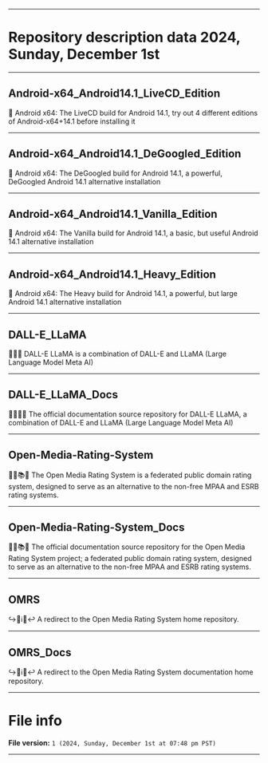 
***

# Repository description data 2024, Sunday, December 1st

---

## Android-x64_Android14.1_LiveCD_Edition

🤖️ Android x64: The LiveCD build for Android 14.1, try out 4 different editions of Android-x64+14.1 before installing it

---

## Android-x64_Android14.1_DeGoogled_Edition

🤖️ Android x64: The DeGoogled build for Android 14.1, a powerful, DeGoogled Android 14.1 alternative installation 

---

## Android-x64_Android14.1_Vanilla_Edition

🤖️ Android x64: The Vanilla build for Android 14.1, a basic, but useful Android 14.1 alternative installation 

---

## Android-x64_Android14.1_Heavy_Edition

🤖️ Android x64: The Heavy build for Android 14.1, a powerful, but large Android 14.1 alternative installation 

---

## DALL-E_LLaMA

🤖️🦙️🧠️ DALL-E LLaMA is a combination of DALL-E and LLaMA (Large Language Model Meta AI)

---

## DALL-E_LLaMA_Docs

🤖️🦙️🧠️📖️ The official documentation source repository for DALL-E LLaMA, a combination of DALL-E and LLaMA (Large Language Model Meta AI)

---

## Open-Media-Rating-System

🔢️🔞️📚️📜️ The Open Media Rating System is a federated public domain rating system, designed to serve as an alternative to the non-free MPAA and ESRB rating systems.

---

## Open-Media-Rating-System_Docs

🔢️🔞️📚️📖️ The official documentation source repository for the Open Media Rating System project; a federated public domain rating system, designed to serve as an alternative to the non-free MPAA and ESRB rating systems.

---

## OMRS

↪️🔢️ℹ️🔞️↩️ A redirect to the Open Media Rating System home repository.

---

## OMRS_Docs

↪️🔢️ℹ️🔞️↩️ A redirect to the Open Media Rating System documentation home repository.

***

# File info

**File version:** `1 (2024, Sunday, December 1st at 07:48 pm PST)`

***

